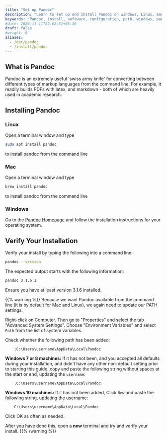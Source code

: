 ```yaml
---
title: "Set up Pandoc"
description: "Learn to set up and install Pandoc on windows, Linux, and Mac. Follow the tutorial to add Pandoc to path and to check the Pandoc version"
keywords: "Pandoc, install, software, configuration, path, windows, pandoc version"
#date: 2020-11-11T22:02:51+05:30
draft: false
#weight: 8
aliases:
  - /get/pandoc
  - /install/pandoc
---
```


## What is Pandoc 

Pandoc is an extremely useful 'swiss army knife' for converting between different types of markup languages from the command line. For example, it readily builds PDFs with latex, and markdown - both of which are heavily used in academic research.

<!--We do not actively address how to use Pandoc - but we will utilize it in some lessons where we produce PDF, Word or HTML output from plain text files.-->

## Installing Pandoc

### Linux

Open a terminal window and type

```bash
sudo apt install pandoc
```

to install pandoc from the command line

### Mac

Open a terminal window and type
```bash
brew install pandoc
```

to install pandoc from the command line

### Windows

Go to the [Pandoc Homepage](https://pandoc.org/) and follow the installation instructions for your operating system.


## Verify Your Installation

Verify your install by typing the following into a command line:

```bash
pandoc --version
```

The expected output starts with the following information:

```bash
pandoc 3.1.6.1

```
Ensure you have at least version 3.1.6 installed.

{{% warning %}}
Because we want Pandoc available from the command line (it is by default for Mac and Linux), we again need to update our PATH settings.

Right-click on Computer. Then go to "Properties" and select the tab "Advanced System Settings". Choose "Environment Variables" and select `Path` from the list of system variables.

Check whether the following path has been added:

        ;C:\Users\username\AppData\Local\Pandoc

**Windows 7 or 8 machines:**
If it has not been, and you accepted all defaults during your installation, and didn't have any other non-default setting prior to starting this guide, copy and paste the following string without spaces at the start or end, updating the `username`:

        ;C:\Users\username\AppData\Local\Pandoc

**Windows 10 machines:**
If it has not been added, Click `New` and paste the following string, updating the username:

        C:\Users\username\AppData\Local\Pandoc

Click OK as often as needed.

After you have done this, open a **new** terminal and try and verify your install.
{{% /warning %}}
